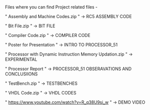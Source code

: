Files where you can find Project related files -

" Assembly and Machine Codes.zip "                          -> RC5 ASSEMBLY CODE

" Bit File.zip "                                            -> BIT FILE

" Compiler Code.zip "                                       -> COMPILER CODE

" Poster for Presentation "                                 -> INTRO TO PROCESSOR_51

" Processor with Dynamic Instruction Memory Updation.zip "  -> EXPERIMENTAL

" Processor Report "                                        -> PROCESSOR_51 OBSERAVATIONS AND CONCLUSIIONS

" TestBench.zip "                                           -> TESTBENCHES

" VHDL Code.zip "                                           -> VHDL CODES 

" https://www.youtube.com/watch?v=R_q38U9si_w "             -> DEMO VIDEO
